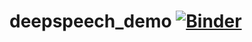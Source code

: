 # deepspeech_demo [![Binder](https://mybinder.org/badge_logo.svg)](https://mybinder.org/v2/gh/kmader/deepspeech_demo/master)
